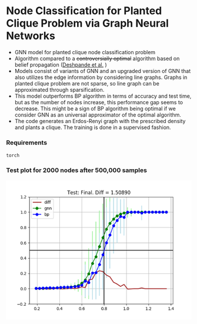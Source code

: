 # Node Classification for Planted Clique Problem via Graph Neural Networks

* GNN model for planted clique node classification problem
* Algorithm compared to a ~~controversially optimal~~ algorithm based on belief propagation ([Deshpande et al.](https://web.stanford.edu/~montanar/RESEARCH/FILEPAP/clique.pdf) )
* Models consist of variants of GNN and an upgraded version of GNN that also utilizes the edge information by considering line graphs. Graphs in planted clique problem are not sparse, so line graph can be approximated through sparsification.
* This model outperforms BP algorithm in terms of accuracy and test time, but as the number of nodes increase, this performance gap seems to decrease. This might be a sign of BP algorithm being optimal if we consider GNN as an universal approximator of the optimal algorithm.
* The code generates an Erdos-Renyi graph with the prescribed density and plants a clique. The training is done in a supervised fashion.


### Requirements
```
torch
```

### Test plot for 2000 nodes after 500,000 samples
![dd](https://github.com/dykim1222/GNN_plantedclique/blob/master/data/test_overlap_final.png)
